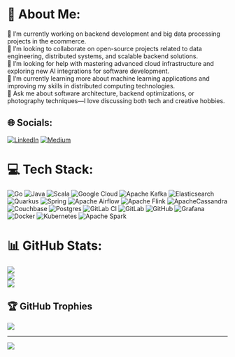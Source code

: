 # 💫 About Me:
🔭 I’m currently working on backend development and big data processing projects in the ecommerce.<br>🤝 I’m looking to collaborate on open-source projects related to data engineering, distributed systems, and scalable backend solutions.<br>🤲 I’m looking for help with mastering advanced cloud infrastructure and exploring new AI integrations for software development.<br>🌱 I’m currently learning more about machine learning applications and improving my skills in distributed computing technologies.<br>💬 Ask me about software architecture, backend optimizations, or photography techniques—I love discussing both tech and creative hobbies.


## 🌐 Socials:
[![LinkedIn](https://img.shields.io/badge/LinkedIn-%230077B5.svg?logo=linkedin&logoColor=white)](https://linkedin.com/in/makifbaysal) [![Medium](https://img.shields.io/badge/Medium-12100E?logo=medium&logoColor=white)](https://medium.com/@makifbaysal) 

# 💻 Tech Stack:
![Go](https://img.shields.io/badge/go-%2300ADD8.svg?style=flat&logo=go&logoColor=white) ![Java](https://img.shields.io/badge/java-%23ED8B00.svg?style=flat&logo=openjdk&logoColor=white) ![Scala](https://img.shields.io/badge/scala-%23DC322F.svg?style=flat&logo=scala&logoColor=white) ![Google Cloud](https://img.shields.io/badge/GoogleCloud-%234285F4.svg?style=flat&logo=google-cloud&logoColor=white) ![Apache Kafka](https://img.shields.io/badge/Apache%20Kafka-000?style=flat&logo=apachekafka) ![Elasticsearch](https://img.shields.io/badge/elasticsearch-%230377CC.svg?style=flat&logo=elasticsearch&logoColor=white) ![Quarkus](https://img.shields.io/badge/quarkus-%234794EB.svg?style=flat&logo=quarkus&logoColor=white) ![Spring](https://img.shields.io/badge/spring-%236DB33F.svg?style=flat&logo=spring&logoColor=white) ![Apache Airflow](https://img.shields.io/badge/Apache%20Airflow-017CEE?style=flat&logo=Apache%20Airflow&logoColor=white) ![Apache Flink](https://img.shields.io/badge/Apache%20Flink-E6526F?style=flat&logo=Apache%20Flink&logoColor=white) ![ApacheCassandra](https://img.shields.io/badge/cassandra-%231287B1.svg?style=flat&logo=apache-cassandra&logoColor=white) ![Couchbase](https://img.shields.io/badge/Couchbase-EA2328?style=flat&logo=couchbase&logoColor=white) ![Postgres](https://img.shields.io/badge/postgres-%23316192.svg?style=flat&logo=postgresql&logoColor=white) ![GitLab CI](https://img.shields.io/badge/gitlab%20CI-%23181717.svg?style=flat&logo=gitlab&logoColor=white) ![GitLab](https://img.shields.io/badge/gitlab-%23181717.svg?style=flat&logo=gitlab&logoColor=white) ![GitHub](https://img.shields.io/badge/github-%23121011.svg?style=flat&logo=github&logoColor=white) ![Grafana](https://img.shields.io/badge/grafana-%23F46800.svg?style=flat&logo=grafana&logoColor=white) ![Docker](https://img.shields.io/badge/docker-%230db7ed.svg?style=flat&logo=docker&logoColor=white) ![Kubernetes](https://img.shields.io/badge/kubernetes-%23326ce5.svg?style=flat&logo=kubernetes&logoColor=white) ![Apache Spark](https://img.shields.io/badge/Apache%20Spark-FDEE21?style=flat&logo=apachespark&logoColor=black)
# 📊 GitHub Stats:
![](https://github-readme-stats.vercel.app/api?username=makifbaysal&theme=github_dark&hide_border=false&include_all_commits=false&count_private=false)<br/>
![](https://nirzak-streak-stats.vercel.app/?user=makifbaysal&theme=github_dark&hide_border=false)<br/>
![](https://github-readme-stats.vercel.app/api/top-langs/?username=makifbaysal&theme=github_dark&hide_border=false&include_all_commits=false&count_private=false&layout=compact)

## 🏆 GitHub Trophies
![](https://github-profile-trophy.vercel.app/?username=makifbaysal&theme=radical&no-frame=false&no-bg=false&margin-w=4)

---
[![](https://visitcount.itsvg.in/api?id=makifbaysal&icon=0&color=4)](https://visitcount.itsvg.in)
